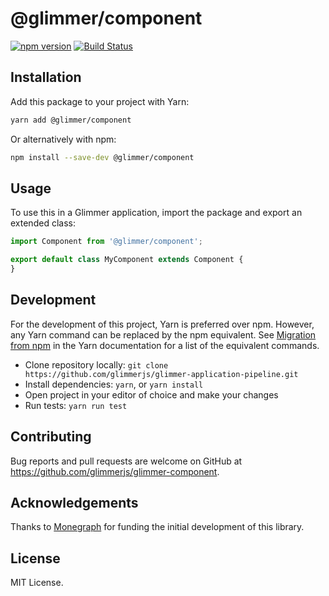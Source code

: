 # @glimmer/component

[![npm version](https://badge.fury.io/js/%40glimmer%2Fcomponent.svg)](https://badge.fury.io/js/%40glimmer%2Fcomponent)
[![Build Status](https://secure.travis-ci.org/glimmerjs/glimmer-component.svg?branch=master)](http://travis-ci.org/glimmerjs/glimmer-component)

## Installation

Add this package to your project with Yarn:

```bash
yarn add @glimmer/component
```

Or alternatively with npm:

```bash
npm install --save-dev @glimmer/component
```

## Usage

To use this in a Glimmer application, import the package and export an extended class:

```ts
import Component from '@glimmer/component';

export default class MyComponent extends Component {
}
```

## Development

For the development of this project, Yarn is preferred over npm. However, any Yarn command can be replaced by the npm equivalent.
See [Migration from npm](https://yarnpkg.com/lang/en/docs/migrating-from-npm/) in the Yarn documentation for a list of the equivalent commands.

* Clone repository locally: `git clone https://github.com/glimmerjs/glimmer-application-pipeline.git`
* Install dependencies: `yarn`, or `yarn install`
* Open project in your editor of choice and make your changes
* Run tests: `yarn run test`

## Contributing

Bug reports and pull requests are welcome on GitHub at https://github.com/glimmerjs/glimmer-component.

## Acknowledgements

Thanks to [Monegraph](http://monegraph.com) for funding the initial development
of this library.

## License

MIT License.
